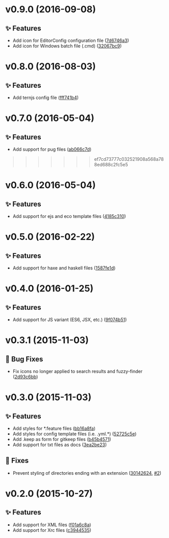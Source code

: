 <a name="v0.9.0"></a>
# v0.9.0 (2016-09-08)

## :sparkles: Features

- Add icon for EditorConfig configuration file ([7d6746a3](https://github.com/abe33/atom-unfancy-file-icons/commit/7d6746a3904292d0de91d7ef2857eb26bc410526))
- Add icon for Windows batch file (.cmd) ([32067bc9](https://github.com/abe33/atom-unfancy-file-icons/commit/32067bc989992f5f5451f255598ed6b0034480db))

<a name="v0.8.0"></a>
# v0.8.0 (2016-08-03)

## :sparkles: Features

- Add ternjs config file ([fff741b4](https://github.com/abe33/atom-unfancy-file-icons/commit/fff741b4237036f95baf1fe9cefc03e368fb7e62))

<a name="v0.7.0"></a>
# v0.7.0 (2016-05-04)

## :sparkles: Features

- Add support for pug files ([ab066c7d](https://github.com/abe33/atom-unfancy-file-icons/commit/ab066c7da8d6e55cada7c8827cd25fb78f0b1854))
>>>>>>> ef7cd73777c032521908a568a788ed688c2fc5e5

<a name="v0.6.0"></a>
# v0.6.0 (2016-05-04)

## :sparkles: Features

- Add support for ejs and eco template files ([4185c310](https://github.com/abe33/atom-unfancy-file-icons/commit/4185c3102362ee7c2db075dc45371073dfa6d70e))

<a name="v0.5.0"></a>
# v0.5.0 (2016-02-22)

## :sparkles: Features

- Add support for haxe and haskell files ([1587fe1d](https://github.com/abe33/atom-unfancy-file-icons/commit/1587fe1de00dc56e7c86a27c8f6b4d70ce38fb61))

<a name="v0.4.0"></a>
# v0.4.0 (2016-01-25)

## :sparkles: Features

- Add support for JS variant (ES6, JSX, etc.) ([9f074b51](https://github.com/abe33/atom-unfancy-file-icons/commit/9f074b51c2373bdc184402ba6a39e01cc6fda3d0))

<a name="v0.3.1"></a>
# v0.3.1 (2015-11-03)

## :bug: Bug Fixes

- Fix icons no longer applied to search results and fuzzy-finder ([2d93c6bb](https://github.com/abe33/atom-unfancy-file-icons/commit/2d93c6bb08546b55a58af3b3bae2850629cc1efd))

<a name="v0.3.0"></a>
# v0.3.0 (2015-11-03)

## :sparkles: Features

- Add styles for \*.feature files ([bb16a8fa](https://github.com/abe33/atom-unfancy-file-icons/commit/bb16a8faf380018b43d186bb5c735b10a7a73d57))
- Add styles for config template files (i.e. .yml.\*) ([52725c5e](https://github.com/abe33/atom-unfancy-file-icons/commit/52725c5e1b9197310cb4611902277b02bb7947d8))
- Add .keep as form for gitkeep files ([b45b4571](https://github.com/abe33/atom-unfancy-file-icons/commit/b45b457170b42523d2cd49bb23d762672c5b39f0))
- Add support for txt files as docs ([3ea2be23](https://github.com/abe33/atom-unfancy-file-icons/commit/3ea2be23dd2a09d09e0eacaabf8a73a5abd4b386))

## :bug: Fixes

- Prevent styling of directories ending with an extension ([30142624](https://github.com/abe33/atom-unfancy-file-icons/commit/301426248b68f0df684f7488684d08ebda562a35), [#2](https://github.com/abe33/atom-unfancy-file-icons/pull/2))

<a name="v0.2.0"></a>
# v0.2.0 (2015-10-27)

## :sparkles: Features

- Add support for XML files ([f01a6c8a](https://github.com/abe33/atom-unfancy-file-icons/commit/f01a6c8a3c6fa7ceb0206b090c532f4d386f3b97))
- Add support for Xrc files ([c3944535](https://github.com/abe33/atom-unfancy-file-icons/commit/c39445356b1403838e70b0a5cd57dbe658f7df63))

